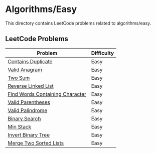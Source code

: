 # Algorithms/Easy

This directory contains LeetCode problems related to algorithms/easy.

## LeetCode Problems

| Problem | Difficulty |
|---------|------------|
| [Contains Duplicate](https://leetcode.com/problems/contains-duplicate/description/) | Easy | 
| [Valid Anagram](https://leetcode.com/problems/valid-anagram/description/) | Easy | 
| [Two Sum](https://leetcode.com/problems/two-sum/) | Easy | 
| [Reverse Linked List](https://leetcode.com/problems/reverse-linked-list/) | Easy |
| [Find Words Containing Character](https://leetcode.com/problems/find-words-containing-character/description/?envType=daily-question) | Easy |
| [Valid Parentheses](https://leetcode.com/problems/valid-parentheses/description/) | Easy |
| [Valid Palindrome](https://leetcode.com/problems/valid-palindrome/) | Easy |
| [Binary Search](https://leetcode.com/problems/binary-search/) | Easy |
| [Min Stack](https://leetcode.com/problems/min-stack/) | Easy |
| [Invert Binary Tree](https://leetcode.com/problems/invert-binary-tree/description/) | Easy |
| [Merge Two Sorted Lists](https://leetcode.com/problems/merge-two-sorted-lists/) | Easy |